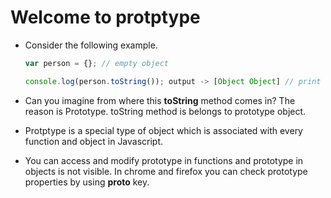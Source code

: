 # Welcome to protptype

* Consider the following example.

  ```js
  var person = {}; // empty object
  
  console.log(person.toString()); output -> [Object Object] // print toString() method.
  ```

* Can you imagine from where this **toString** method comes in? The reason is Prototype. toString method is belongs to prototype object.

* Protptype is a special type of object which is associated with every function and object in Javascript. 

* You can access and modify prototype in functions and prototype in objects is not visible. In chrome and firefox you can check prototype properties by using **__proto__** key.
